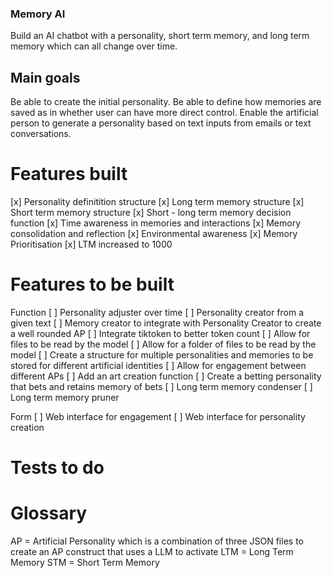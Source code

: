 ### Memory AI

Build an AI chatbot with a personality, short term memory, and long term memory which can all change over time.

## Main goals

Be able to create the initial personality. Be able to define how memories are saved as in whether user can have more direct control. Enable the artificial person to generate a personality based on text inputs from emails or text conversations.

# Features built

[x] Personality definitition structure
[x] Long term memory structure
[x] Short term memory structure
[x] Short - long term memory decision function
[x] Time awareness in memories and interactions
[x] Memory consolidation and reflection
[x] Environmental awareness
[x] Memory Prioritisation
[x] LTM increased to 1000

# Features to be built

Function
[ ] Personality adjuster over time
[ ] Personality creator from a given text
[ ] Memory creator to integrate with Personality Creator to create a well rounded AP
[ ] Integrate tiktoken to better token count
[ ] Allow for files to be read by the model
[ ] Allow for a folder of files to be read by the model
[ ] Create a structure for multiple personalities and memories to be stored for different artificial identities
[ ] Allow for engagement between different APs
[ ] Add an art creation function
[ ] Create a betting personality that bets and retains memory of bets
[ ] Long term memory condenser
[ ] Long term memory pruner

Form
[ ] Web interface for engagement
[ ] Web interface for personality creation

# Tests to do

# Glossary

AP = Artificial Personality which is a combination of three JSON files to create an AP construct that uses a LLM to activate
LTM = Long Term Memory
STM = Short Term Memory